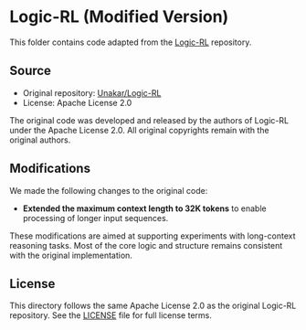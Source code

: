 # Logic-RL (Modified Version)

This folder contains code adapted from the [Logic-RL](https://github.com/Unakar/Logic-RL) repository.

## Source

- Original repository: [Unakar/Logic-RL](https://github.com/Unakar/Logic-RL)
- License: Apache License 2.0

The original code was developed and released by the authors of Logic-RL under the Apache License 2.0. All original copyrights remain with the original authors.

## Modifications

We made the following changes to the original code:

- **Extended the maximum context length to 32K tokens** to enable processing of longer input sequences.

These modifications are aimed at supporting experiments with long-context reasoning tasks. Most of the core logic and structure remains consistent with the original implementation.

## License

This directory follows the same Apache License 2.0 as the original Logic-RL repository. See the [LICENSE](./LICENSE) file for full license terms.
